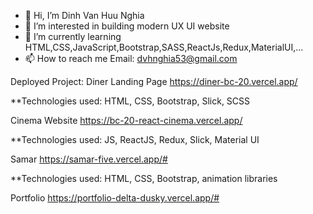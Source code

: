 - 👋 Hi, I’m Dinh Van Huu Nghia 
- 👀 I’m interested in building modern UX UI website
- 🌱 I’m currently learning HTML,CSS,JavaScript,Bootstrap,SASS,ReactJs,Redux,MaterialUI,...
- 📫 How to reach me
Email: dvhnghia53@gmail.com

Deployed Project:
Diner Landing Page
https://diner-bc-20.vercel.app/

**Technologies used: HTML, CSS, Bootstrap, Slick, SCSS

Cinema Website 
https://bc-20-react-cinema.vercel.app/

**Technologies used: JS, ReactJS, Redux, Slick, Material UI

Samar
https://samar-five.vercel.app/#

**Technologies used: HTML, CSS, Bootstrap, animation libraries

Portfolio
https://portfolio-delta-dusky.vercel.app/#
